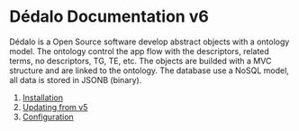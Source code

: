 # Dédalo Documentation v6

Dédalo is a Open Source software develop abstract objects with a ontology model. The ontology control the app flow with the descriptors, related terms, no descriptors, TG, TE, etc. The objects are builded with a MVC structure and are linked to the ontology. The database use a NoSQL model, all data is stored in JSONB (binary).

1. [Installation](./install/install.md#installation)
2. [Updating from v5](./update/update_from_v5.md#update-v5-to-v6)
3. [Configuration](./config/configuration.md#configuration)